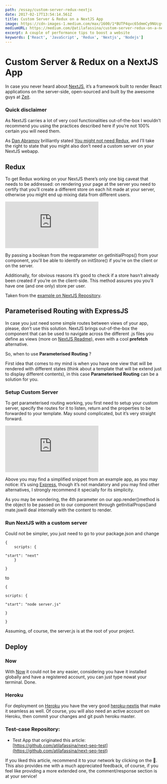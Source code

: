 ```yaml
---
path: /essay/custom-server-redux-nextjs
date: 2017-02-17T13:54:14.561Z
title: Custom Server & Redux on a NextJS App
image: https://cdn-images-1.medium.com/max/1600/1*BUTP4qvc65dmmCy9NUcgvQ.png
mediumURL: https://medium.com/@atilafassina/custom-server-redux-on-a-nextjs-app-d3a042ee3045
excerpt: A couple of performance tips to boost a website
keywords: ['React', 'JavaScript', 'Redux', 'Nextjs', 'Nodejs']
---
```


# Custom Server & Redux on a NextJS App

In case you never heard about [NextJS](https://zeit.co/blog/next), it’s a framework built to render React applications on the server-side, open-sourced and built by the awesome guys at [Zeit](https://zeit.co/).

### Quick disclaimer

As NextJS carries a lot of very cool functionalities out-of-the-box I wouldn’t recommend you using the practices described here if you’re not 100% certain you will need them.

As [Dan Abramov](undefined) brilliantly stated [You might not need Redux](https://medium.com/@dan_abramov/you-might-not-need-redux-be46360cf367#.lhbv0mh51), and I’ll take the right to state that you might also don’t need a custom server on your NextJS webapp.

## Redux

To get Redux working on your NextJS there’s only one big caveat that needs to be addressed: on rendering your page at the server you need to certify that you’ll create a different store on each hit made at your server, otherwise you might end up mixing data from different users.

<iframe src="https://medium.com/media/427d6b8a2f40de068e760e1aff46ed9e" frameborder=0></iframe>

By passing a boolean from the reqparameter on getInitialProps() from your component, you'll be able to identify on initStore() if you're on the client or on the server.

Additionally, for obvious reasons it’s good to check if a store hasn’t already been created if you’re on the client-side. This method assures you you’ll have one (and one only) store per user.

Taken from the [example on NextJS Repository](https://github.com/zeit/next.js/blob/master/examples/with-redux/store.js#L17-L25).

## Parameterised Routing with ExpressJS

In case you just need some simple routes between views of your app, please, don’t use this solution. NextJS brings out-of-the-box the <Link /> component that can be used to navigate across the different .js files you define as views (more on [NextJS Readme](https://github.com/zeit/next.js/#with-link)), even with a cool **prefetch** alternative.

So, when to use **Parameterised Routing** ?

First idea that comes to my mind is when you have one view that will be rendered with different states (think about a template that will be extend just to display different contents), in this case **Parameterised Routing** can be a solution for you.

### Setup Custom Server

To get parameterised routing working, you first need to setup your custom server, specify the routes for it to listen, return and the properties to be forwarded to your template. May sound complicated, but it’s very straight forward.

<iframe src="https://medium.com/media/c1d44efb79b15931f3176b9d298c8379" frameborder=0></iframe>

Above you may find a simplified snippet from an example app, as you may notice: it’s using [Express](http://expressjs.com/), though it’s not mandatory and you may find other alternatives, I strongly recommend it specially for its simplicity.

As you may be wondering, the 4th parameter on our app.render()method is the object to be passed on to our component through getInitialProps()and mate.jswill deal internally with the content to render.

### Run NextJS with a custom server

Could not be simpler, you just need to go to your package.json and change

    {
        scripts: {

    "start": "next"
        }

    }

to

    {

    scripts: {

    "start": "node server.js"

    }

    }

Assuming, of course, the server.js is at the root of your project.

## Deploy

### Now

With [Now](https://zeit.co/now) it could not be any easier, considering you have it installed globally and have a registered account, you can just type nowat your terminal. Done.

### Heroku

For deployment on [Heroku](https://dashboard.heroku.com/login) you have the very good [heroku-nextjs](https://github.com/mars/heroku-nextjs) that make it seamless as well. Of course, you will also need an active account on Heroku, then commit your changes and git push heroku master.

### Test-case Repository:

- Test App that originated this article: [https://github.com/atilafassina/next-seo-test](https://github.com/atilafassina/next-seo-test)

If you liked this article, recommend it to your network by clicking on the 💚. This also provides me with a much appreciated feedback, of course, if you feel like providing a more extended one, the comment/response section is at your service!
